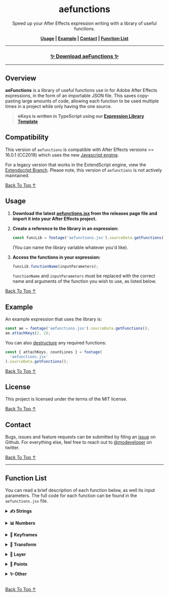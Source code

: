 <!-- Links -->

[back to top ↑]: #aefunctions

<div align="center">

# aefunctions

Speed up your After Effects expression writing with a library of useful functions.

**[Usage](#usage) | [Example](#example) | [Contact](#contact) | [Function List](#function-list)**

---

### [✨ Download aeFunctions ✨](https://github.com/motiondeveloper/aefunctions/releases)<!-- omit in toc -->

---

</div>

## Overview

**aeFunctions** is a library of useful functions use in for Adobe After Effects expressions, in the form of an importable JSON file. This saves copy-pasting large amounts of code, allowing each function to be used multiple times in a project while only having the one source.

> **eKeys is written in TypeScript using our [Expression Library Template](https://github.com/motiondeveloper/expressions-library-template)**

## Compatibility

This version of `aefunctions` is compatible with After Effects versions >= 16.0.1 (CC2019) which uses the new [Javascript engine](https://helpx.adobe.com/after-effects/using/expression-language-reference.html).

For a legacy version that works in the ExtendScript engine, view the [Extendscript Branch](https://github.com/motiondeveloper/aefunctions/tree/extendscript). Please note, this version of `aefunctions` is not actively maintained.

[Back To Top ↑]

## Usage

1. **Download the latest [aefunctions.jsx](https://github.com/motiondeveloper/aefunctions/releases) from the releases page file and import it into your After Effects project.**

2. **Create a reference to the library in an expression:**

   ```javascript
   const funcLib = footage('aefunctions.jsx').sourceData.getFunctions();
   ```

   (You can name the library variable whatever you'd like).

3. **Access the functions in your expression:**

   ```javascript
   funcLib.functionName(inputParameters);
   ```

   `functionName` and `inputParameters` must be replaced with the correct name and arguments of the function you wish to use, as listed below.

[Back To Top ↑]

## Example

An example expression that uses the library is:

```javascript
const ae = footage('aefunctions.jsx').sourceData.getFunctions();
ae.attachKeys(2, 2);
```

You can also [destructure](https://developer.mozilla.org/en-US/docs/Web/JavaScript/Reference/Operators/Destructuring_assignment) any required functions:

```javascript
const { attachKeys, countLines } = footage(
  'aefunctions.jsx'
).sourceData.getFunctions();
```

[Back To Top ↑]

## License

This project is licensed under the terms of the MIT license.

[Back To Top ↑]

## Contact

Bugs, issues and feature requests can be submitted by filing an [issue](https://github.com/motiondeveloper/ekeys/issues) on Github. For everything else, feel free to reach out to [@modeveloper](https://twitter.com/modeveloper) on twitter.

[Back To Top ↑]

---

## Function List

You can read a brief description of each function below, as well its input parameters. The full code for each function can be found in the `aefunctions.jsx` file.

**<details><summary>✍️ Strings</summary>**

- **breakWithoutOrphans**

  ```javascript
  breakWithoutOrphans(string, maxCharacters, minWords);
  ```

  Inserts line breaks in a given `string` as per the `maxCharacters` per line, while avoiding the last line having less than the `minWords`.

- **textCount**

  ```javascript
  textCount(sourceText, type);
  ```

  Returns the number of words, lines or characters in a string. Takes a string and the type of count, either `"word"`,`"line"` or `"char"`. If no count type is specified, a default of `"word"` is used.

- **cleanLines**

  ```javascript
  cleanLines(string, maxLines, maxCharacters);
  ```

  Limits the maximum number of lines, as well as performing the following actions on each line:

  - Limiting the number of characters
  - Removing leading and trailing whitespace

- **hideDescenders**

  ```javascript
  hideDescenders(string, hideTime);
  ```

  Hides a modified version of the source string in negative time (defaulting to `-500`) where each line is replaced with an `'X'`. Useful for maintaining positions or anchor points regardless of whether a layer has any descenders (when used with `sourceRectAtTime(hideTime)`).

</details>

**<details><summary>📊 Numbers</summary>**

- **padNumber**

  ```javascript
  padNumber(number, length);
  ```

  Adds leading zeros to a number, up to a specified total length.

- **commaNum**

  ```javascript
  commaNum(number);
  ```

  Rounds and adds commas to a number (e.g. "100,000,000). Original function courtesy of Dan Ebberts.

- **countdown**

  ```javascript
  countdown(length, speed);
  ```

  Returns an string in the format `minutes:seconds`, counting down to zero from a specified number of seconds. An optional `speed` value can be given to mofify the countdown rate (defaults to `1`).

</details>

**<details><summary>🔹 Keyframes</summary>**

- **attachKeys**

  ```javascript
  attachKeys(inKeys, outKeys);
  ```

  Attaches a specified number of keyframes to the in and out point of a layer, so you can trim the layer and your keyframed animation will follow. Takes the number of in and out keyframes to attach as input.

- **bounceKeys**

  ```javascript
  bounceKeys(amp, freq, decay, keyMin, keyMax);
  ```

  Adds a bounce effect to the keyframes within a specified range. Somewhat untested.
  Adapted from [Danny Jenkins' bounce script](http://dannyjenkins.com.au/After-Effects-Expressions).

- **keyframesToArray**

  ```javascript
  getKeyframesAsArray();
  ```

  Returns an array of keyframes, where each element is an object with `.time` and `.value` properties. Takes no inputs.

</details>

**<details><summary>📌 Transform</summary>**

- **offsetFromAnchor**

  ```javascript
  offsetFromAnchor(value, offset, anchor);
  ```

  Offsets a position by an amount, away from a given anchor.

  - `value`: The original position to offset
  - `offset`: The amount to offset
  - `anchor`: The direction to offset as an anchor point, either `topLeft`, `topRight`, `bottomRight` or `bottomLeft`

* **maintainScale**

  ```javascript
  maintainScale((parentLayer = thisLayer.parent));
  ```

  Will maintain the current scale value independent of the parent layers scale.

* **isometricPosition**

  ```javascript
  getIsometricPosition(pointControl, offset);
  ```

  Takes a set of 2D coordinates from a point control effect and returns isometric positions. Takes the name of the point control and an offset array as input.

* **circularMotion**

  ```javascript
  circularMotion(radius, revolutionTime, startAngle);
  ```

  Returns an animated, 2 dimensional value that moves in a circle according to a given `radius`, `revolutionTime` (time to complete one revolution), and `startAngle`.

* **circularPosition**

  ```javascript
  circularPosition(radius, angle);
  ```

  Returns a position along a circle according to a given `radius` and `angle`.

* **scaleToFit**

  ```javascript
  scaleToFit(inputSize, maxSize, toggles);
  ```

  Returns a scale (`[###, ###]`) that will fit a given size. `inputSize` and `maxSize` are 2D arrays, and `toggles` is an optional object with the properties `{onlyScaleUp: bool, onlyScaleDown: bool, uniform: true}`.

</details>

**<details><summary>🥞 Layer</summary>**

- **layerBoundsPath**

  ```javascript
  getLayerBoundsPath(buffer, sourceLayer, extend, sampleTime);
  ```

  Returns a path that is a rectangle the size of the specified layer, plus a given buffer. Takes the buffer amount, source layer, whether to include extents, and a sample time as optional inputs. If no inputs a given, it defaults to `0`, `thisLayer`, `false` and `time`.

- **layerSize**

  ```javascript
  layerSize(layerIndex, sampleTime);
  ```

  Returns the width and height of a layer as an array. Takes the layer (index or name) and sample time as input. If no sampleTime parameter is given, a default of the current time is used.

- **layerRect**

  ```javascript
  layerRect(
    ({
      layer = thisLayer,
      sampleTime = time,
      anchor = 'center',
      capHeight = false,
      capHeightTime = -550,
    } = {})
  );
  ```

  An abstraction over the `sourceRectAtTime` method that takes an object based input. If `capHeight` is true, the height of the layer will be measured at the `capHeightTime`, useful when used in with the `hideDescenders()` function. The anchor can be either `center`, `topLeft`, `topRight`, `bottomLeft`, or `bottomRight` (defaulting to `center`).

  Returns an object of the format:

  ```js
  {
    size: [],
    position: [],
    sourceRect,
  }
  ```

  Where `size` is the layer width and height as an array, and `position` is the position of the given `anchor` in composition space. `sourceRect` is the full `sourceRectAtTime()` object.

</details>

**<details><summary>📐 Points</summary>**

- **pointsToPath**

  ```javascript
  getPathFromPoints(points, closed);
  ```

  Returns a path containing the given array of points. `closed` defaults to true. Points are assumed to be in composition space.

- **gridPoints**

  ```javascript
  gridPoints({ rows, columns, rowNum, columnNum, gridSize });
  ```

  Returns a rectangular path that is a cell of a grid.

  - `rows`: The number of rows in the grid
  - `columns`: The number of columns in the grid
  - `rowNum`: The row number of the cell
  - `columnNum`: The column number of the cell
  - `gridSize`: The total size of the grid as a 2D array. Defaults to the composition size.

</details>

**<details><summary>✨ Other</summary>**

- **effectSearch**

  ```javascript
  effectSearch(effectName);
  ```

  Returns the number of effects with a certain name, or the total number of effects if no name is given. Takes the effect name to search for as input.

- **hideLayerWhenBelow**

  ```javascript
  hideLayerWhenBelow(layerIndex);
  ```

  Returns an opacity of 0 if the specified layer has started, otherwise returns 100. Useful for quickly working with lots of stacked layers in After Effects. Takes the layer index (integer) or layer name (string) as input.

</details>

<br>

[Back To Top ↑]
